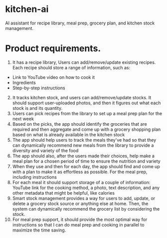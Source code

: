 # kitchen-ai
AI assistant for recipe library, meal prep, grocery plan, and kitchen stock management. 

# Product requirements.
1. It has a recipe library, Users can add/remove/update existing recipes. Each recipe should store a range of information, such as:
- Link to YouTube video on how to cook it
- Ingredients
- Step-by-step instructions
2. It tracks kitchen stock, and users can add/remove/update stocks. It should support user-uploaded photos, and then it figures out what each stock is and its quantity.
3. Users can pick recipes from the library to set up a meal prep plan for the next week
4. Based on the picks, the app should identify the groceries that are required and then aggregate and come up with a grocery shopping plan based on what is already available in the kitchen stock
5. The app should help users to track the meals they've had so that they can dynamically recommend new meals from the library to provide a diversity and variety of the food
6. The app should also, after the users made their choices, help make a meal plan for a chosen period of time to ensure the nutrition and variety
7. When they use and then for each day, the app should find and come up with a plan to make it as effortless as possible. For the meal prep, including instructions
8. For each meal it should support storage of a couple of information: YouTube link for the cooking method, a photo, text description, and any other metadata that might be helpful, like calories
9. Smart stock management provides a way for users to add, update, or delete a grocery stock source or anything else at home. Then, the system can dynamically recommend the grocery list by considering the stock.
10. For meal prep support, it should provide the most optimal way for instructions so that I can do meal prep and cooking in parallel to maximize the time saving.